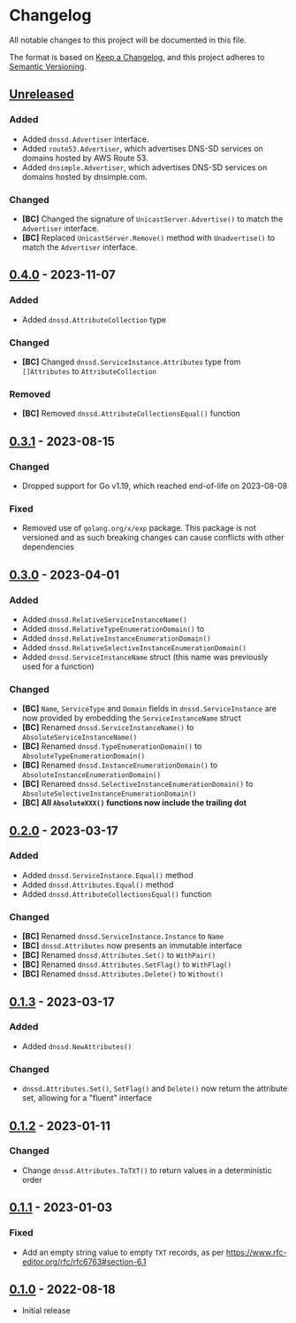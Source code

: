 # Changelog

All notable changes to this project will be documented in this file.

The format is based on [Keep a Changelog], and this project adheres to
[Semantic Versioning].

<!-- references -->

[keep a changelog]: https://keepachangelog.com/en/1.0.0/
[semantic versioning]: https://semver.org/spec/v2.0.0.html

## [Unreleased]

### Added

- Added `dnssd.Advertiser` interface.
- Added `route53.Advertiser`, which advertises DNS-SD services on domains hosted by AWS Route 53.
- Added `dnsimple.Advertiser`, which advertises DNS-SD services on domains hosted by dnsimple.com.

### Changed

- **[BC]** Changed the signature of `UnicastServer.Advertise()` to match the
  `Advertiser` interface.
- **[BC]** Replaced `UnicastServer.Remove()` method with `Unadvertise()` to
  match the `Advertiser` interface.

## [0.4.0] - 2023-11-07

### Added

- Added `dnssd.AttributeCollection` type

### Changed

- **[BC]** Changed `dnssd.ServiceInstance.Attributes` type from `[]Attributes` to `AttributeCollection`

### Removed

- **[BC]** Removed `dnssd.AttributeCollectionsEqual()` function

## [0.3.1] - 2023-08-15

### Changed

- Dropped support for Go v1.19, which reached end-of-life on 2023-08-08

### Fixed

- Removed use of `golang.org/x/exp` package. This package is not versioned and
  as such breaking changes can cause conflicts with other dependencies

## [0.3.0] - 2023-04-01

### Added

- Added `dnssd.RelativeServiceInstanceName()`
- Added `dnssd.RelativeTypeEnumerationDomain()` to
- Added `dnssd.RelativeInstanceEnumerationDomain()`
- Added `dnssd.RelativeSelectiveInstanceEnumerationDomain()`
- Added `dnssd.ServiceInstanceName` struct (this name was previously used for a function)

### Changed

- **[BC]** `Name`, `ServiceType` and `Domain` fields in `dnssd.ServiceInstance` are now provided by embedding the `ServiceInstanceName` struct
- **[BC]** Renamed `dnssd.ServiceInstanceName()` to `AbsoluteServiceInstanceName()`
- **[BC]** Renamed `dnssd.TypeEnumerationDomain()` to `AbsoluteTypeEnumerationDomain()`
- **[BC]** Renamed `dnssd.InstanceEnumerationDomain()` to `AbsoluteInstanceEnumerationDomain()`
- **[BC]** Renamed `dnssd.SelectiveInstanceEnumerationDomain()` to `AbsoluteSelectiveInstanceEnumerationDomain()`
- **[BC]** **All `AbsoluteXXX()` functions now include the trailing dot**

## [0.2.0] - 2023-03-17

### Added

- Added `dnssd.ServiceInstance.Equal()` method
- Added `dnssd.Attributes.Equal()` method
- Added `dnssd.AttributeCollectionsEqual()` function

### Changed

- **[BC]** Renamed `dnssd.ServiceInstance.Instance` to `Name`
- **[BC]** `dnssd.Attributes` now presents an immutable interface
- **[BC]** Renamed `dnssd.Attributes.Set()` to `WithPair()`
- **[BC]** Renamed `dnssd.Attributes.SetFlag()` to `WithFlag()`
- **[BC]** Renamed `dnssd.Attributes.Delete()` to `Without()`

## [0.1.3] - 2023-03-17

### Added

- Added `dnssd.NewAttributes()`

### Changed

- `dnssd.Attributes.Set()`, `SetFlag()` and `Delete()` now return the attribute set, allowing for a "fluent" interface

## [0.1.2] - 2023-01-11

### Changed

- Change `dnssd.Attributes.ToTXT()` to return values in a deterministic order

## [0.1.1] - 2023-01-03

### Fixed

- Add an empty string value to empty `TXT` records, as per https://www.rfc-editor.org/rfc/rfc6763#section-6.1

## [0.1.0] - 2022-08-18

- Initial release

<!-- references -->

[unreleased]: https://github.com/dogmatiq/dissolve
[0.1.0]: https://github.com/dogmatiq/dissolve/releases/tag/v0.1.0
[0.1.1]: https://github.com/dogmatiq/dissolve/releases/tag/v0.1.1
[0.1.2]: https://github.com/dogmatiq/dissolve/releases/tag/v0.1.2
[0.1.3]: https://github.com/dogmatiq/dissolve/releases/tag/v0.1.3
[0.2.0]: https://github.com/dogmatiq/dissolve/releases/tag/v0.2.0
[0.3.0]: https://github.com/dogmatiq/dissolve/releases/tag/v0.3.0
[0.3.1]: https://github.com/dogmatiq/dissolve/releases/tag/v0.3.1
[0.4.0]: https://github.com/dogmatiq/dissolve/releases/tag/v0.4.0

<!-- version template
## [0.0.1] - YYYY-MM-DD

### Added
### Changed
### Deprecated
### Removed
### Fixed
### Security
-->
